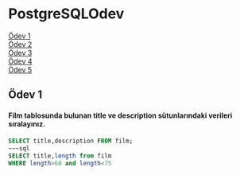 # PostgreSQLOdev
<a href='#Ödev 1'>Ödev 1</a><br>
<a href='#Ödev 2'>Ödev 2</a><br>
<a href='#Ödev 3'>Ödev 3</a><br>
<a href='#Ödev 4'>Ödev 4</a><br>
<a href='#Ödev 5'>Ödev 5</a><br>
















## <p id = 'Ödev 1' > Ödev 1 </p> 
#### Film tablosunda bulunan title ve description sütunlarındaki verileri sıralayınız.
~~~sql
SELECT title,description FROM film;
~~~sql
SELECT title,length from film
WHERE length>60 and length<75
~~~
